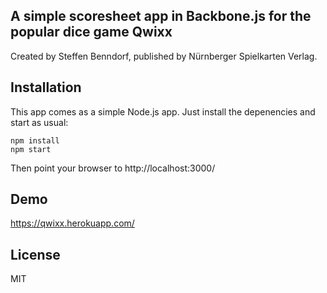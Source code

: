A simple scoresheet app in Backbone.js for the popular dice game Qwixx
----------------------------------------------------------------------

Created by Steffen Benndorf, published by Nürnberger Spielkarten Verlag.

## Installation

This app comes as a simple Node.js app. Just install the depenencies and start as usual:

    npm install
    npm start

Then point your browser to http://localhost:3000/

## Demo

  https://qwixx.herokuapp.com/

## License

  MIT
